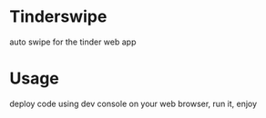 # Tinderswipe
auto swipe for the tinder web app

# Usage

deploy code using dev console on your web browser, run it, enjoy 
